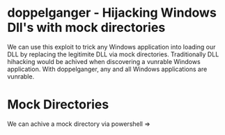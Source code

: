 # doppelganger - Hijacking Windows Dll's with mock directories
We can use this exploit to trick any Windows application into loading our DLL by replacing the legitimite DLL via mock directories. Traditionally DLL hihacking would be achived when discovering a vunrable Windows application. With doppelganger, any and all Windows applications are vunrable.
# Mock Directories
We can achive a mock directory via powershell =>

